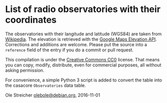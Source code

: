List of radio observatories with their coordinates
==================================================

The observatories with their langitude and latitude (WGS84) are taken from [Wikipedia](https://en.wikipedia.org/wiki/List_of_radio_telescopes). The elevation is retrieved with the [Google Maps Elevation API](https://developers.google.com/maps/documentation/elevation/start). Corrections and additions are welcome. Please put the source into a `reference` field of the entry if you do a commit or pull request.

This compilation is under the [Creative Commons CC0](https://creativecommons.org/publicdomain/zero/1.0) license. That means you can copy, modify, distribute, even for commercial purposes, all without asking permission.

For convenience, a simple Python 3 script is added to convert the table into the casacore `Observatories` data table.

Ole Streicher <olebole@debian.org>, 2016-11-01
